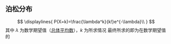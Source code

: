 ## 泊松分布
$$
\displaylines{
P(X=k)=\frac{\lambda^k}{k!}e^{-\lambda}\\
}
$$
其中 $\lambda$ 为数学期望值（[总体平均数]()），$k$ 为所求情况
最终所求的即为在数学期望值的
